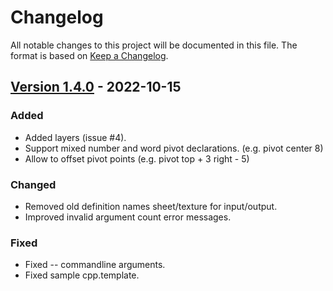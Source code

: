 # Changelog

All notable changes to this project will be documented in this file.
The format is based on [Keep a Changelog](https://keepachangelog.com/en/1.0.0/).

## [Version 1.4.0] - 2022-10-15

### Added

- Added layers (issue #4).
- Support mixed number and word pivot declarations. (e.g. pivot center 8)
- Allow to offset pivot points (e.g. pivot top + 3 right - 5)

### Changed

- Removed old definition names sheet/texture for input/output.
- Improved invalid argument count error messages.

### Fixed

- Fixed -- commandline arguments.
- Fixed sample cpp.template.

[version 1.4.0]: https://github.com/houmain/spright/compare/1.3.1...1.4.0
